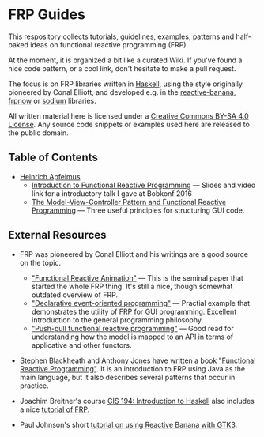FRP Guides
==========

This respository collects tutorials, guidelines, examples, patterns and half-baked ideas on functional reactive programming (FRP).

At the moment, it is organized a bit like a curated Wiki. If you've found a nice code pattern, or a cool link, don't hesitate to make a pull request.

The focus is on FRP libraries written in [Haskell][], using the style originally pioneered by Conal Elliott, and developed e.g. in the [reactive-banana][], [frpnow][] or [sodium][] libraries.

All written material here is licensed under a <a rel="license" href="http://creativecommons.org/licenses/by-sa/4.0/">Creative Commons BY-SA 4.0 License</a>. Any source code snippets or examples used here are released to the public domain.

  [haskell]: https://www.haskell.org/
  [reactive-banana]: https://github.com/HeinrichApfelmus/reactive-banana
  [frpnow]: https://github.com/atzeus/FRPNow
  [sodium]: https://github.com/SodiumFRP/sodium

Table of Contents
-----------------

* [Heinrich Apfelmus](apfelmus/)
    * [Introduction to Functional Reactive Programming](apfelmus/frp-intro.md) — Slides and video link for a introductory talk I gave at Bobkonf 2016
    * [The Model-View-Controller Pattern and Functional Reactive Programming](apfelmus/mvc.md) — Three useful principles for structuring GUI code.

External Resources
------------------

* FRP was pioneered by Conal Elliott and his writings are a good source on the topic.
  * ["Functional Reactive Animation"][2a] — This is the seminal paper that started the whole FRP thing. It's still a nice, though somewhat outdated overview of FRP.
  * ["Declarative event-oriented programming"][2b] — Practial example that demonstrates the utility of FRP for GUI programming. Excellent introduction to the general programming philosophy.
  * ["Push-pull functional reactive programming"][2c] — Good read for understanding how the model is mapped to an API in terms of applicative and other functors.

* Stephen Blackheath and Anthony Jones have written a [book "Functional Reactive Programming"][blackheath]. It is an introduction to FRP using Java as the main language, but it also describes several patterns that occur in practice.

  [2a]: http://conal.net/papers/icfp97/
  [2b]: http://citeseerx.ist.psu.edu/viewdoc/summary?doi=10.1.1.31.1064
  [2c]: http://conal.net/papers/push-pull-frp/
  [blackheath]: https://www.manning.com/books/functional-reactive-programming

* Joachim Breitner's course [CIS 194: Introduction to Haskell][joachim] also includes a nice [tutorial of FRP][joachim-frp].

  [joachim]: http://cis.upenn.edu/~cis194/fall16/
  [joachim-frp]: http://cis.upenn.edu/~cis194/fall16/lectures/11-frp.html

* Paul Johnson's short [tutorial on using Reactive Banana with GTK3](http://paulspontifications.blogspot.de/2018/02/haskell-with-reactive-banana-and-gtk3.html).
